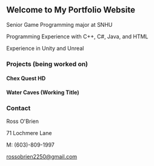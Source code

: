 ## Welcome to My Portfolio Website

Senior Game Programming major at SNHU

Programming Experience with C++, C#, Java, and HTML

Experience in Unity and Unreal

### Projects (being worked on)
#### Chex Quest HD



#### Water Caves (Working Title)





### Contact

Ross O'Brien

71 Lochmere Lane

M: (603)-809-1997

rossobrien2250@gmail.com
